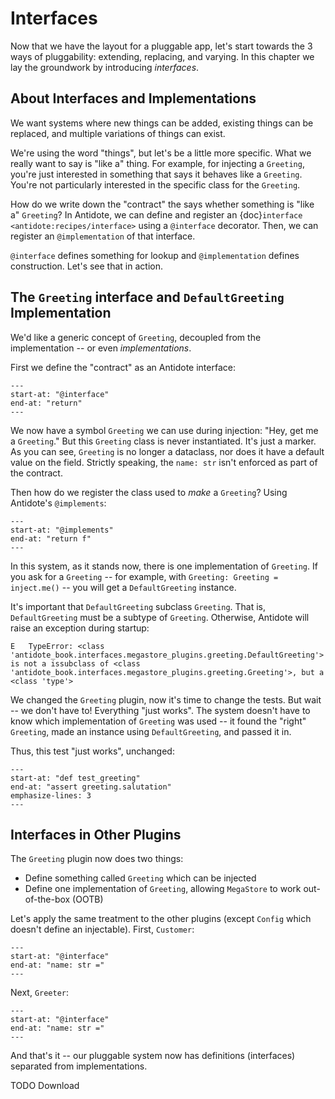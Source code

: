 # Interfaces

Now that we have the layout for a pluggable app, let's start towards the 3 ways of pluggability: extending, replacing, and varying.
In this chapter we lay the groundwork by introducing _interfaces_.

## About Interfaces and Implementations

We want systems where new things can be added, existing things can be replaced, and multiple variations of things can exist.

We're using the word "things", but let's be a little more specific.
What we really want to say is "like a" thing.
For example, for injecting a `Greeting`, you're just interested in something that says it behaves like a `Greeting`.
You're not particularly interested in the specific class for the `Greeting`.

How do we write down the "contract" the says whether something is "like a" `Greeting`?
In Antidote, we can define and register an {doc}`interface <antidote:recipes/interface>` using a `@interface` decorator.
Then, we can register an `@implementation` of that interface.

`@interface` defines something for lookup and `@implementation` defines construction.
Let's see that in action.

## The `Greeting` interface and `DefaultGreeting` Implementation

We'd like a generic concept of `Greeting`, decoupled from the implementation -- or even _implementations_.

First we define the "contract" as an Antidote interface:

```{literalinclude} ../../src/antidote_book/interfaces/megastore_plugins/greeting/__init__.py
---
start-at: "@interface"
end-at: "return"
---
```

We now have a symbol `Greeting` we can use during injection: "Hey, get me a `Greeting`."
But this `Greeting` class is never instantiated.
It's just a marker.
As you can see, `Greeting` is no longer a dataclass, nor does it have a default value on the field.
Strictly speaking, the `name: str` isn't enforced as part of the contract.

Then how do we register the class used to _make_ a `Greeting`?
Using Antidote's `@implements`:

```{literalinclude} ../../src/antidote_book/interfaces/megastore_plugins/greeting/__init__.py
---
start-at: "@implements"
end-at: "return f"
---
```

In this system, as it stands now, there is one implementation of `Greeting`.
If you ask for a `Greeting` -- for example, with `Greeting: Greeting = inject.me()` -- you will get a `DefaultGreeting` instance.

It's important that `DefaultGreeting` subclass `Greeting`.
That is, `DefaultGreeting` must be a subtype of `Greeting`.
Otherwise, Antidote will raise an exception during startup:

```
E   TypeError: <class 'antidote_book.interfaces.megastore_plugins.greeting.DefaultGreeting'> is not a issubclass of <class 'antidote_book.interfaces.megastore_plugins.greeting.Greeting'>, but a <class 'type'>
```

We changed the `Greeting` plugin, now it's time to change the tests.
But wait -- we don't have to!
Everything "just works".
The system doesn't have to know which implementation of `Greeting` was used -- it found the "right" `Greeting`, made an instance using `DefaultGreeting`, and passed it in.

Thus, this test "just works", unchanged:

```{literalinclude} ../../tests/test_interfaces.py
---
start-at: "def test_greeting"
end-at: "assert greeting.salutation"
emphasize-lines: 3
---
```

## Interfaces in Other Plugins

The `Greeting` plugin now does two things:

- Define something called `Greeting` which can be injected
- Define one implementation of `Greeting`, allowing `MegaStore` to work out-of-the-box (OOTB)

Let's apply the same treatment to the other plugins (except `Config` which doesn't define an injectable).
First, `Customer`:

```{literalinclude} ../../src/antidote_book/interfaces/megastore_plugins/customer/__init__.py
---
start-at: "@interface"
end-at: "name: str ="
---
```

Next, `Greeter`:

```{literalinclude} ../../src/antidote_book/interfaces/megastore_plugins/greeter/__init__.py
---
start-at: "@interface"
end-at: "name: str ="
---
```

And that's it -- our pluggable system now has definitions (interfaces) separated from implementations.

TODO Download
